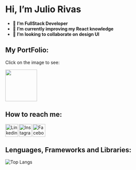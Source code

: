 # Hi, I’m Julio Rivas
- 👀 **I’m FullStack Developer**
- 🌱 **I’m currently improving my React knowledge**
- 💞️ **I’m looking to collaborate on design UI**
## My PortFolio:
<p>Click on the image to see:</p>
<a href="https://juliorivasz.netlify.app/" target="_blank" >
  <img src="https://cdn-icons-png.flaticon.com/512/1454/1454827.png" width="100" height="100" />
</a>


## How to reach me:
<a href="https://www.linkedin.com/in/julio-rivas-frontend" target="_blank">
  <img align="left" width="40" height="40" title="Linkedin" src="https://raw.githubusercontent.com/rahuldkjain/github-profile-readme-generator/master/src/images/icons/Social/linked-in-alt.svg"/>
</a>
<a href="https://www.instagram.com/julio_rivas17" target="_blank">
  <img align="left" width="40" heigth="40" title="Instagram" src="https://eltallerdehector.com/wp-content/uploads/2022/06/cd939-logo-instagram-png.png"/>
</a>
<a href="https://www.facebook.com/juliorivasz" target="_blank">
  <img align="center" width="40" heigth="40" title="Facebook" src="https://upload.wikimedia.org/wikipedia/commons/thumb/0/05/Facebook_Logo_%282019%29.png/768px-Facebook_Logo_%282019%29.png"/>
</a>


## Lenguages, Frameworks and Libraries: 

![Top Langs](https://github-readme-stats.vercel.app/api/top-langs/?username=juliorivasz&theme=tokyonight)

<!---
Juliorivasz/Juliorivasz is a ✨ special ✨ repository because its `README.md` (this file) appears on your GitHub profile.
You can click the Preview link to take a look at your changes.
--->
